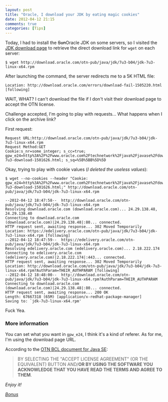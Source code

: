 ```yaml
---
layout: post
title: "Oracle, I download your JDK by eating magic cookies"
date: 2012-04-12 21:15
comments: true
categories: [Tips]
---
```


Today, I had to install the <span style="text-decoration:line-through;">Sun</span>Oracle JDK on some servers, so I visited the [JDK download page](http://www.oracle.com/technetwork/java/javase/downloads/jdk-7u3-download-1501626.html) to retrieve the direct download link for `wget` on each server:
```
$ wget http://download.oracle.com/otn-pub/java/jdk/7u3-b04/jdk-7u3-linux-x64.rpm
```

After launching the command, the server redirects me to a 5K HTML file:
```
Location: http://download.oracle.com/errors/download-fail-1505220.html [following]
```

WAIT, WHAT? I can't download the file if I don't visit their download page to accept the OTN license.


Challenge accepted, I'm going to play with requests... What happens when I click on the archive link?

First request:
```
Request URL:http://download.oracle.com/otn-pub/java/jdk/7u3-b04/jdk-7u3-linux-x64.rpm
Request Method:GET
Cookie:s_nr=some_integer; s_cc=true; gpw_e24=http%3A%2F%2Fwww.oracle.com%2Ftechnetwork%2Fjava%2Fjavase%2Fdownloads%2Fjdk-7u3-download-1501626.html; s_sq=%5B%5BB%5D%5D
```

Okay, trying to play with cookie values (_I deleted the useless values_):
```
$ wget --no-cookies --header "Cookie: gpw_e24=http%3A%2F%2Fwww.oracle.com%2Ftechnetwork%2Fjava%2Fjavase%2Fdownloads%2Fjdk-7u3-download-1501626.html;" http://download.oracle.com/otn-pub/java/jdk/7u3-b04/jdk-7u3-linux-x64.rpm

--2012-04-12 18:47:58--  http://download.oracle.com/otn-pub/java/jdk/7u3-b04/jdk-7u3-linux-x64.rpm
Resolving download.oracle.com (download.oracle.com)... 24.29.138.48, 24.29.138.40
Connecting to download.oracle.com (download.oracle.com)|24.29.138.48|:80... connected.
HTTP request sent, awaiting response... 302 Moved Temporarily
Location: https://edelivery.oracle.com/otn-pub/java/jdk/7u3-b04/jdk-7u3-linux-x64.rpm [following]
--2012-04-12 18:47:59--  https://edelivery.oracle.com/otn-pub/java/jdk/7u3-b04/jdk-7u3-linux-x64.rpm
Resolving edelivery.oracle.com (edelivery.oracle.com)... 2.18.222.174
Connecting to edelivery.oracle.com (edelivery.oracle.com)|2.18.222.174|:443... connected.
HTTP request sent, awaiting response... 302 Moved Temporarily
Location: http://download.oracle.com/otn-pub/java/jdk/7u3-b04/jdk-7u3-linux-x64.rpm?AuthParam=THEIR_AUTHPARAM [following]
--2012-04-12 18:48:00--  http://download.oracle.com/otn-pub/java/jdk/7u3-b04/jdk-7u3-linux-x64.rpm?AuthParam=THEIR_AUTHPARAM
Connecting to download.oracle.com (download.oracle.com)|24.29.138.48|:80... connected.
HTTP request sent, awaiting response... 200 OK
Length: 67667318 (65M) [application/x-redhat-package-manager]
Saving to: `jdk-7u3-linux-x64.rpm'
```

Fuck Yea.

### More information
You can set what you want in `gpw_e24`, I think it's a kind of referer. As for me, I'm using the download page URL.

According to the [OTN BCL document for Java SE](http://www.oracle.com/technetwork/java/javase/terms/license/index.html):
> BY SELECTING THE "ACCEPT LICENSE AGREEMENT" (OR THE EQUIVALENT) BUTTON AND/<strong>OR BY USING THE SOFTWARE YOU ACKNOWLEDGE THAT YOU HAVE READ THE TERMS AND AGREE TO THEM</strong>.

_Enjoy it!_


[_Bonus_](http://le.kdecherf.com/post/21207105768/le-me-installing-jdk-on-three-servers)
